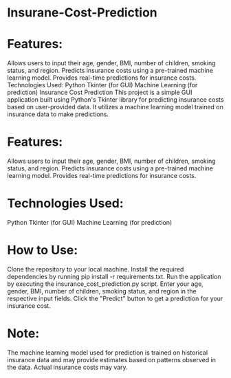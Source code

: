 # Insurane-Cost-Prediction
<h1>Features:</h1>
Allows users to input their age, gender, BMI, number of children, smoking status, and region. Predicts insurance costs using a pre-trained machine learning model. Provides real-time predictions for insurance costs. Technologies Used: Python Tkinter (for GUI) Machine Learning (for prediction)
Insurance Cost Prediction
This project is a simple GUI application built using Python's Tkinter library for predicting insurance costs based on user-provided data. It utilizes a machine learning model trained on insurance data to make predictions.

<h1>Features:</h1>

Allows users to input their age, gender, BMI, number of children, smoking status, and region.
Predicts insurance costs using a pre-trained machine learning model.
Provides real-time predictions for insurance costs.
<h1>Technologies Used:</h1>
Python
Tkinter (for GUI)
Machine Learning (for prediction)
<h1>How to Use:</h1>
Clone the repository to your local machine.
Install the required dependencies by running pip install -r requirements.txt.
Run the application by executing the insurance_cost_prediction.py script.
Enter your age, gender, BMI, number of children, smoking status, and region in the respective input fields.
Click the "Predict" button to get a prediction for your insurance cost.
<h1>Note:</h1>
The machine learning model used for prediction is trained on historical insurance data and may provide estimates based on patterns observed in the data. Actual insurance costs may vary.
